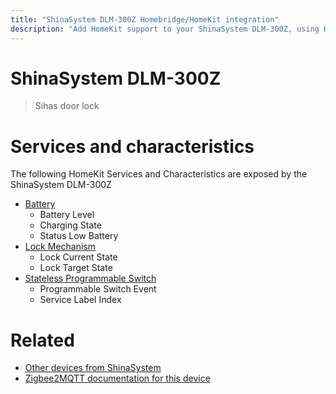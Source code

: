 ```yaml
---
title: "ShinaSystem DLM-300Z Homebridge/HomeKit integration"
description: "Add HomeKit support to your ShinaSystem DLM-300Z, using Homebridge, Zigbee2MQTT and homebridge-z2m."
---
```

<!---
This file has been GENERATED using src/docgen/docgen.ts
DO NOT EDIT THIS FILE MANUALLY!
-->
# ShinaSystem DLM-300Z
> Sihas door lock


# Services and characteristics
The following HomeKit Services and Characteristics are exposed by
the ShinaSystem DLM-300Z

* [Battery](../../battery.md)
  * Battery Level
  * Charging State
  * Status Low Battery
* [Lock Mechanism](../../lock.md)
  * Lock Current State
  * Lock Target State
* [Stateless Programmable Switch](../../action.md)
  * Programmable Switch Event
  * Service Label Index


# Related
* [Other devices from ShinaSystem](../index.md#shinasystem)
* [Zigbee2MQTT documentation for this device](https://www.zigbee2mqtt.io/devices/DLM-300Z.html)